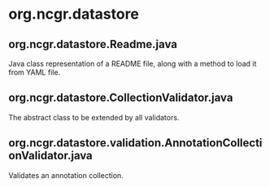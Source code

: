 # org.ncgr.datastore

## org.ncgr.datastore.Readme.java
Java class representation of a README file, along with a method to load it from YAML file.

## org.ncgr.datastore.CollectionValidator.java
The abstract class to be extended by all validators.

## org.ncgr.datastore.validation.AnnotationCollectionValidator.java
Validates an annotation collection.

